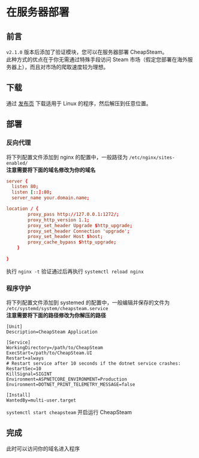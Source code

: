 # 在服务器部署
## 前言  
`v2.1.0` 版本后添加了验证模块，您可以在服务器部署 CheapSteam。  
此种方式的优点在于你无需通过特殊手段访问 Steam 市场（假定您部署在海外服务器上），而且对市场的爬取速度较为理想。
## 下载
通过 [发布页](https://github.com/YukiCoco/CheapSteam/releases) 下载适用于 Linux 的程序，然后解压到任意位置。
## 部署
### 反向代理
将下列配置文件添加到 nginx 的配置中，一般路径为 `/etc/nginx/sites-enabled/`  
**注意需要将下面的域名修改为你的域名**
````conf
server {
  listen 80;
  listen [::]:80;
  server_name your.domain.name;

location / {
        proxy_pass http://127.0.0.1:1272/;
        proxy_http_version 1.1;
        proxy_set_header Upgrade $http_upgrade;
        proxy_set_header Connection 'upgrade';
        proxy_set_header Host $host;
        proxy_cache_bypass $http_upgrade;
    }
  
}
````
执行 `nginx -t` 验证通过后再执行 `systemctl reload nginx`
### 程序守护
将下列配置文件添加到 systemed 的配置中，一般编辑并保存的文件为 `/etc/systemd/system/cheapsteam.service`  
**注意需要将下面的路径修改为你解压的路径**
````
[Unit]
Description=CheapSteam Application

[Service]
WorkingDirectory=/path/to/CheapSteam
ExecStart=/path/to/CheapSteam.UI
Restart=always
# Restart service after 10 seconds if the dotnet service crashes:
RestartSec=10
KillSignal=SIGINT
Environment=ASPNETCORE_ENVIRONMENT=Production
Environment=DOTNET_PRINT_TELEMETRY_MESSAGE=false

[Install]
WantedBy=multi-user.target
````
`systemctl start cheapsteam` 开启运行 CheapSteam
## 完成
此时可以访问你的域名进入程序